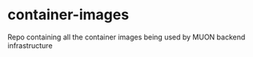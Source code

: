 # container-images

Repo containing all the container images being used by MUON backend infrastructure